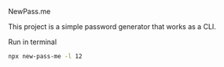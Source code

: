 NewPass.me

This project is a simple password generator that works as a CLI.

Run in terminal

```sh 
npx new-pass-me -l 12  
```
